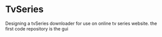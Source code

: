 # TvSeries
Designing a tvSeries downloader
for use on online tv series website. the  first code repository is the gui
